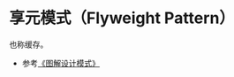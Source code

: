 # 享元模式（Flyweight Pattern）

也称缓存。

* 参考[《图解设计模式》](https://design-patterns.readthedocs.io/zh_CN/latest/structural_patterns/flyweight.html)
